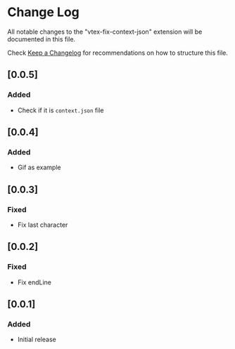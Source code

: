 # Change Log

All notable changes to the "vtex-fix-context-json" extension will be documented in this file.

Check [Keep a Changelog](http://keepachangelog.com/) for recommendations on how to structure this file.

## [0.0.5]

### Added

- Check if it is `context.json` file

## [0.0.4]

### Added

- Gif as example

## [0.0.3]

### Fixed

- Fix last character

## [0.0.2]

### Fixed

- Fix endLine

## [0.0.1]

### Added

- Initial release
